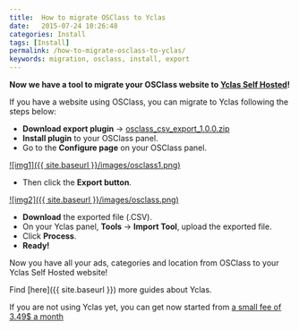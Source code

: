 ```yaml
---
title:  How to migrate OSClass to Yclas
date:   2015-07-24 10:26:48
categories: Install
tags: [Install]
permalink: /how-to-migrate-osclass-to-yclas/
keywords: migration, osclass, install, export
---
```

**Now we have a tool to migrate your OSClass website to [Yclas Self Hosted](https://yclas.com/)!**

If you have a website using OSClass, you can migrate to Yclas following the steps below:

+ **Download export plugin** -> [osclass_csv_export_1.0.0.zip](https://drive.google.com/file/d/0B60e9iwQucDwX19oMTV1VWpOOUE/view?usp=sharing)
+ **Install plugin** to your OSClass panel.
+ Go to the **Configure page** on your OSClass panel.

<a href="{{ site.baseurl }}/images/osclass1.png" class="thumbnail gallery-item" data-gallery>
![img1]({{ site.baseurl }}/images/osclass1.png)
</a>

+ Then click the **Export button**.

<a href="{{ site.baseurl }}/images/osclass.png" class="thumbnail gallery-item" data-gallery>
![img2]({{ site.baseurl }}/images/osclass.png)
</a>

+ **Download** the exported file (.CSV).
+ On your Yclas panel, **Tools** -> **Import Tool**, upload the exported file.
+ Click **Process**.
+ **Ready!**

Now you have all your ads, categories and location from OSClass to your Yclas Self Hosted website!

Find [here]({{ site.baseurl }}) more guides about Yclas.

If you are not using Yclas yet, you can get now started from [a small fee of 3.49$ a month](https://yclas.com/self-hosted.html)
